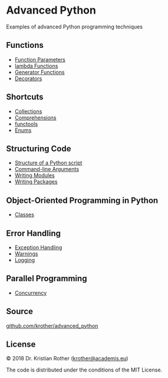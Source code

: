 
# Advanced Python

Examples of advanced Python programming techniques

## Functions

* [Function Parameters](functions/function_parameters/)
* [lambda Functions](functions/lambda_functions/)
* [Generator Functions](functions/generators/)
* [Decorators](functions/decorators/)

## Shortcuts

* [Collections](shortcuts/collections/)
* [Comprehensions](shortcuts/comprehensions/)
* [functools](shortcuts/functools/)
* [Enums](shortcuts/enum/)

## Structuring Code

* [Structure of a Python script](structure/main_block.md)
* [Command-line Arguments](structure/commandline_args.md)
* [Writing Modules](structure/modules/)
* [Writing Packages](structure/package/)

## Object-Oriented Programming in Python

* [Classes](classes/)

## Error Handling

* [Exception Handling](error_handling/exceptions/)
* [Warnings](error_handling/warnings.md)
* [Logging](error_handling/logging/)

## Parallel Programming

* [Concurrency](concurrency/)

## Source

[github.com/krother/advanced_python](https://github.com/krother/advanced_python)

## License

© 2018 Dr. Kristian Rother (krother@academis.eu)

The code is distributed under the conditions of the MIT License.
